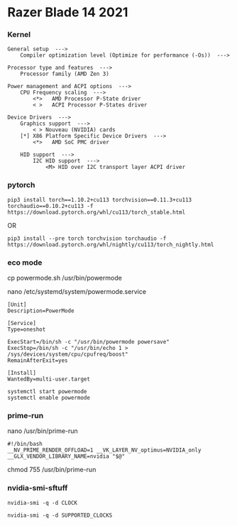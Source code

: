 
# Razer Blade 14 2021

### Kernel
```
General setup  --->
    Compiler optimization level (Optimize for performance (-Os))  --->
    
Processor type and features  --->
    Processor family (AMD Zen 3)

Power management and ACPI options  --->
    CPU Frequency scaling  --->
        <*>   AMD Processor P-State driver
        < >   ACPI Processor P-States driver
    
Device Drivers  --->
    Graphics support  ---> 
        < > Nouveau (NVIDIA) cards
    [*] X86 Platform Specific Device Drivers  --->
        <*>   AMD SoC PMC driver
        
    HID support  --->
        I2C HID support  --->
            <M> HID over I2C transport layer ACPI driver

```

### pytorch
```
pip3 install torch==1.10.2+cu113 torchvision==0.11.3+cu113 torchaudio==0.10.2+cu113 -f https://download.pytorch.org/whl/cu113/torch_stable.html
```
OR
```
pip3 install --pre torch torchvision torchaudio -f https://download.pytorch.org/whl/nightly/cu113/torch_nightly.html
```

### eco mode
cp powermode.sh /usr/bin/powermode

nano /etc/systemd/system/powermode.service
```
[Unit]
Description=PowerMode

[Service]
Type=oneshot

ExecStart=/bin/sh -c "/usr/bin/powermode powersave"
ExecStop=/bin/sh -c "/usr/bin/echo 1 > /sys/devices/system/cpu/cpufreq/boost"
RemainAfterExit=yes

[Install]
WantedBy=multi-user.target
```
```
systemctl start powermode
systemctl enable powermode
```


### prime-run
nano /usr/bin/prime-run
```
#!/bin/bash
__NV_PRIME_RENDER_OFFLOAD=1 __VK_LAYER_NV_optimus=NVIDIA_only __GLX_VENDOR_LIBRARY_NAME=nvidia "$@"
```
chmod 755 /usr/bin/prime-run

### nvidia-smi-sftuff
```
nvidia-smi -q -d CLOCK

nvidia-smi -q -d SUPPORTED_CLOCKS
```



